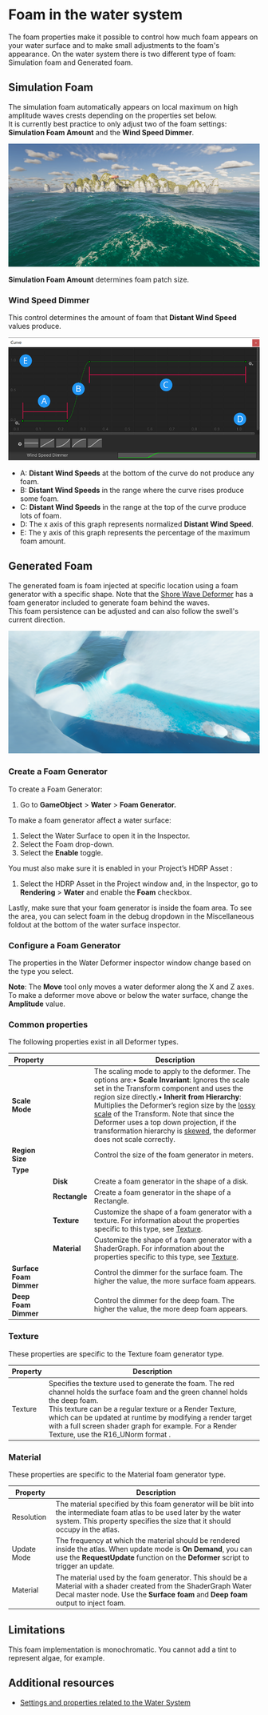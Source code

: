 # Foam in the water system

The foam properties make it possible to control how much foam appears on your water surface and to make small adjustments to the foam's appearance.
On the water system there is two different type of foam: Simulation foam and Generated foam. 

## Simulation Foam

The simulation foam automatically appears on local maximum on high amplitude waves crests depending on the properties set below.  
It is currently best practice to only adjust two of the foam settings: **Simulation Foam Amount** and the **Wind Speed Dimmer**.

![](Images/watersystem-simulation-foam.png)

**Simulation Foam Amount** determines foam patch size.
### Wind Speed Dimmer
This control determines the amount of foam that **Distant Wind Speed** values produce.

![](Images/water-foam-dimmer.png)<br/>
* A: **Distant Wind Speeds** at the bottom of the curve do not produce any foam.
* B: **Distant Wind Speeds** in the range where the curve rises produce some foam.
* C: **Distant Wind Speeds** in the range at the top of the curve produce lots of foam.
* D: The x axis of this graph represents normalized **Distant Wind Speed**.
* E: The y axis of this graph represents the percentage of the maximum foam amount.

## Generated Foam

The generated foam is foam injected at specific location using a foam generator with a specific shape. 
Note that the [Shore Wave Deformer](WaterSystem-waterdeformer.md#deformer-type-shorewave) has a foam generator included to generate foam behind the waves.   
This foam persistence can be adjusted and can also follow the swell's current direction.

![](Images/watersystem-generated-foam.png)

### Create a Foam Generator

To create a Foam Generator:

1. Go to **GameObject** > **Water** > **Foam Generator.**

To make a foam generator affect a water surface:

1. Select the Water Surface to open it in the Inspector.
2. Select the Foam drop-down.
3. Select the **Enable** toggle.

You must also make sure it is enabled in your Project’s HDRP Asset :

1. Select the HDRP Asset in the Project window and, in the Inspector, go to **Rendering** > **Water** and enable the **Foam** checkbox.

Lastly, make sure that your foam generator is inside the foam area. To see the area, you can select foam in the debug dropdown in the Miscellaneous foldout at the bottom of the water surface inspector.

<a name="deformer-type"></a>

### Configure a Foam Generator

The properties in the Water Deformer inspector window change based on the type you select.

**Note**: The **Move** tool only moves a water deformer along the X and Z axes. To make a deformer move above or below the water surface, change the **Amplitude** value.

### Common properties

The following properties exist in all Deformer types.

| **Property**    |                | **Description**                                              |
| --------------- | -------------- | ------------------------------------------------------------ |
| **Scale Mode**  |                | The scaling mode to apply to the deformer. The options are:• **Scale Invariant**: Ignores the scale set in the Transform component and uses the region size directly.• **Inherit from Hierarchy**: Multiplies the Deformer’s region size by the [lossy scale](https://docs.unity3d.com/ScriptReference/Transform-lossyScale.html) of the Transform. Note that since the Deformer uses a top down projection, if the transformation hierarchy is [skewed](https://docs.unity3d.com/Manual/class-Transform.html), the deformer does not scale correctly. |
| **Region Size** |                | Control the size of the foam generator in meters.                  |
| **Type**        |                |                                                              |
|                 | **Disk**     | Create a foam generator in the shape of a disk.                  |
|                 | **Rectangle**        | Create a foam generator in the shape of a Rectangle. |
|                 | **Texture**    | Customize the shape of a foam generator with a texture. For information about the properties specific to this type, see [Texture](#foam-generator-type-texture). |
|                 | **Material**   | Customize the shape of a foam generator with a ShaderGraph. For information about the properties specific to this type, see [Texture](#foam-generator-type-material). |
| **Surface Foam Dimmer**   |                | Control the dimmer for the surface foam. The higher the value, the more surface foam appears.                     |
| **Deep Foam Dimmer**   |                | Control the dimmer for the deep foam. The higher the value, the more deep foam appears.                     |

<a name="foam-generator-type-texture"></a>

### Texture

These properties are specific to the Texture foam generator type.

| **Property** | **Description**                                              |
| ------------ | ------------------------------------------------------------ |
| Texture      | Specifies the texture used to generate the foam. The red channel holds the surface foam and the green channel holds the deep foam.<br>This texture can be a regular texture or a Render Texture, which can be updated at runtime by modifying a render target with a full screen shader graph for example. For a Render Texture, use the R16_UNorm format . |

<a name="deformer-type-material"></a>

### Material

These properties are specific to the Material foam generator type.

| **Property** | **Description**                                              |
| ------------ | ------------------------------------------------------------ |
| Resolution   | The material specified by this foam generator will be blit into the intermediate foam atlas to be used later by the water system. This property specifies the size that it should occupy in the atlas. |
| Update Mode  | The frequency at which the material should be rendered inside the atlas. When update mode is **On Demand**, you can use the **RequestUpdate** function on the **Deformer** script to trigger an update.  |
| Material      | The material used by the foam generator. This should be a Material with a shader created from the ShaderGraph Water Decal master node. Use the **Surface foam** and **Deep foam** output to inject foam. |


## Limitations
This foam implementation is monochromatic. You cannot add a tint to represent algae, for example.

## Additional resources
* <a href="WaterSystem-Properties.md">Settings and properties related to the Water System</a>
